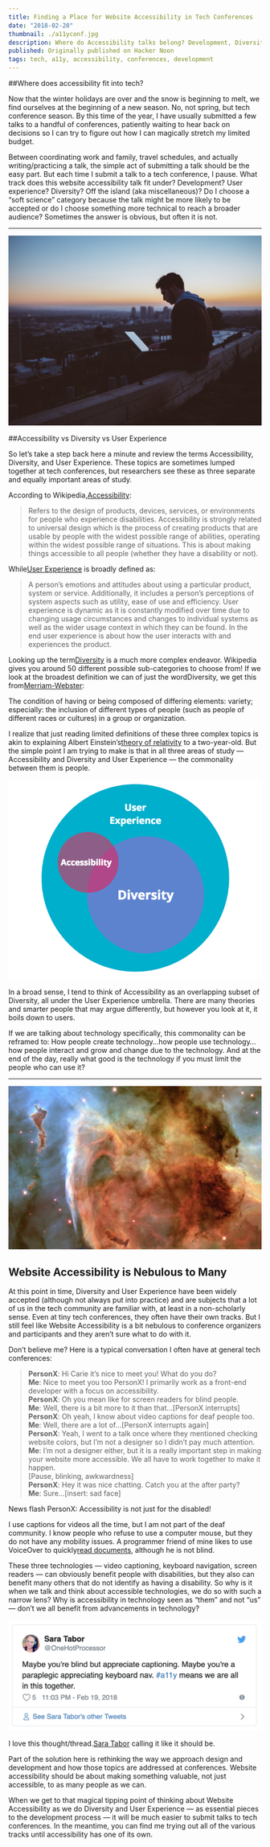 ```yaml
---
title: Finding a Place for Website Accessibility in Tech Conferences
date: "2018-02-20"
thumbnail: ./a11yconf.jpg
description: Where do Accessibility talks belong? Development, Diversity, or UX tracks? On its own? So many track choices, so little time.
published: Originally published on Hacker Noon
tags: tech, a11y, accessibility, conferences, development
---
```


##Where does accessibility fit into tech?

<p>Now that the winter holidays are over and the snow is beginning to melt, we find ourselves at the beginning of a new season. No, not spring, but tech conference season. By this time of the year, I have usually submitted a few talks to a handful of conferences, patiently waiting to hear back on decisions so I can try to figure out how I can magically stretch my limited budget.</span></p><p class="c1"><span>Between coordinating work and family, travel schedules, and actually writing/practicing a talk, the simple act of submitting a talk should be the easy part. But each time I submit a talk to a tech conference, I pause. What track does this website accessibility talk fit under? Development? User experience? Diversity? Off the island (aka miscellaneous)? Do I choose a “soft science” category because the talk might be more likely to be accepted or do I choose something more technical to reach a broader audience? Sometimes the answer is obvious, but often it is not.</span></p>

<hr>

<div class="kg-card kg-image-card kg-width-medium">

![a11y-conference](./a11yconf1.jpg)

</div>

##Accessibility vs Diversity vs User Experience
<p class="c1"><span>So let’s take a step back here a minute and review the terms </span><span class="c2">Accessibility</span><span>, </span><span class="c2">Diversity</span><span>, and </span><span class="c2">User Experience</span><span class="c0">. These topics are sometimes lumped together at tech conferences, but researchers see these as three separate and equally important areas of study.</span></p><p class="c1"><span>According to Wikipedia,</span><a target="_blank" rel="noopener noreferrer" class="c3" href="https://www.google.com/url?q=https://en.wikipedia.org/wiki/Accessibility&amp;sa=D&amp;ust=1560140953197000">Accessibility</a></span><span class="c0">:</span></p><p class="c1"><span class="c0"><blockquote>Refers to the design of products, devices, services, or environments for people who experience disabilities. Accessibility is strongly related to universal design which is the process of creating products that are usable by people with the widest possible range of abilities, operating within the widest possible range of situations. This is about making things accessible to all people (whether they have a disability or not).</blockquote></span></p><p class="c1"><span>While</span><span class="c6"><a class="c3" target="_blank" rel="noopener noreferrer" href="https://www.google.com/url?q=https://en.wikipedia.org/wiki/User_experience&amp;sa=D&amp;ust=1560140953198000">User Experience</a></span> is broadly defined as:</p><p class="c1"><span class="c0"><blockquote>A person’s emotions and attitudes about using a particular product, system or service. Additionally, it includes a person’s perceptions of system aspects such as utility, ease of use and efficiency. User experience is dynamic as it is constantly modified over time due to changing usage circumstances and changes to individual systems as well as the wider usage context in which they can be found. In the end user experience is about how the user interacts with and experiences the product.</blockquote></span></p><p class="c1"><span>Looking up the term</span><span class="c6"><a class="c3" target="_blank" rel="noopener noreferrer" href="https://www.google.com/url?q=https://en.wikipedia.org/wiki/Diversity&amp;sa=D&amp;ust=1560140953199000">Diversity</a></span><span> is a much more complex endeavor. Wikipedia gives you around 50 different possible sub-categories to choose from! If we look at the broadest definition we can of just the </span><span class="c2">word</span><span>Diversity, we get this from</span><span class="c6"><a class="c3" target="_blank" rel="noopener noreferrer" href="https://www.google.com/url?q=https://www.merriam-webster.com/dictionary/diversity&amp;sa=D&amp;ust=1560140953199000">Merriam-Webster</a></span><span class="c0">:</span></p><p class="c1"><span>The condition of having or being composed of differing elements: variety; </span><span class="c2">especially</span><span class="c0">: the inclusion of different types of people (such as people of different races or cultures) in a group or organization.</span></p><p class="c1"><span>I realize that just reading limited definitions of these three complex topics is akin to explaining Albert Einstein’s</span><span class="c6"><a class="c3" target="_blank" rel="noopener noreferrer" href="https://www.google.com/url?q=https://en.wikipedia.org/wiki/General_relativity&amp;sa=D&amp;ust=1560140953200000">theory of relativity</a></span><span>&nbsp;to a two-year-old. But the simple point I am trying to make is that in all three areas of study — </span><span class="c2">Accessibility</span><span>&nbsp;and </span><span class="c2">Diversity</span><span>&nbsp;and </span><span class="c2">User Experience</span><span class="c0">&nbsp;— the commonality between them is people.</span></p>

<div class="kg-card kg-image-card kg-width-medium">

![a11y-conference](./a11yconf2.png)

</div>

In a broad sense, I tend to think of Accessibility as an overlapping subset of Diversity, all under the User Experience umbrella. There are many theories and smarter people that may argue differently, but however you look at it, it boils down to users.

If we are talking about technology specifically, this commonality can be reframed to: How people create technology…how people use technology…how people interact and grow and change due to the technology. And at the end of the day, really what good is the technology if you must limit the people who can use it?

<hr>

<div class="kg-card kg-image-card kg-width-medium">

![a11y-conference](./a11yconf3.jpg)

</div>

<h2 class="c11" id="h.im99myoh2htz"><span class="c4">Website Accessibility is Nebulous to Many</span></h2><p class="c1"><span>At this point in time, </span><span class="c2">Diversity</span><span>&nbsp;and </span><span class="c2">User Experience</span><span>&nbsp;have been widely accepted (although not always put into practice) and are subjects that a lot of us in the tech community are familiar with, at least in a non-scholarly sense. Even at tiny tech conferences, they often have their own tracks. But I still feel like </span><span class="c2">Website Accessibility</span><span class="c0">&nbsp;is a bit nebulous to conference organizers and participants and they aren’t sure what to do with it.</span></p><p class="c1"><span class="c0">Don’t believe me? Here is a typical conversation I often have at general tech conferences:</span></p><blockquote name="9060" id="9060" class="graf graf--blockquote graf-after--p"><strong class="markup--strong markup--blockquote-strong">PersonX</strong>: Hi Carie it’s nice to meet you! What do you do?<br><strong class="markup--strong markup--blockquote-strong">Me</strong>: Nice to meet you too PersonX! I primarily work as a front-end developer with a focus on accessibility.<br><strong class="markup--strong markup--blockquote-strong">PersonX</strong>: Oh you mean like for screen readers for blind people.<br><strong class="markup--strong markup--blockquote-strong">Me</strong>: Well, there is a bit more to it than that…[PersonX interrupts]<br><strong class="markup--strong markup--blockquote-strong">PersonX</strong>: Oh yeah, I know about video captions for deaf people too.<br><strong class="markup--strong markup--blockquote-strong">Me</strong>: Well, there are a lot of…[PersonX interrupts again]<br><strong class="markup--strong markup--blockquote-strong">PersonX</strong>: Yeah, I went to a talk once where they mentioned checking website colors, but I’m not a designer so I didn’t pay much attention.<br><strong class="markup--strong markup--blockquote-strong">Me</strong>: I’m not a designer either, but it is a really important step in making your website more accessible. We all have to work together to make it happen.<br>[Pause, blinking, awkwardness]<br><strong class="markup--strong markup--blockquote-strong">PersonX</strong>: Hey it was nice chatting. Catch you at the after party?<br><strong class="markup--strong markup--blockquote-strong">Me</strong>: Sure…[insert: sad face]</blockquote>

<p class="c1"><span class="c0">News flash PersonX: Accessibility is not just for the disabled!</span></p><p class="c1"><span>I use captions for videos all the time, but I am not part of the deaf community. I know people who refuse to use a computer mouse, but they do not have any mobility issues. A programmer friend of mine likes to use VoiceOver to quickly</span><span class="c6"><a target="_blank" rel="noopener noreferrer" class="c3" href="https://www.google.com/url?q=https://www.apple.com/voiceover/info/guide/_1128.html&amp;sa=D&amp;ust=1560140953204000">read documents</a></span><span class="c0">, although he is not blind.</span></p><p class="c1"><span class="c0">These three technologies — video captioning, keyboard navigation, screen readers — can obviously benefit people with disabilities, but they also can benefit many others that do not identify as having a disability. So why is it when we talk and think about accessible technologies, we do so with such a narrow lens? Why is accessibility in technology seen as “them” and not “us” — don’t we all benefit from advancements in technology?</span></p>

<div class="kg-card kg-image-card kg-width-medium">

![a11y-conference](./a11yconf4.png)

</div>

<p class="c1"><span>I love this thought/thread.</span><span class="c6"><a class="c3" target="_blank" rel="noopener noreferrer" href="https://www.google.com/url?q=https://twitter.com/OneHotProcessor&amp;sa=D&amp;ust=1560140953205000">Sara Tabor</a></span><span class="c0">&nbsp;calling it like it should be.</span></p><p class="c1"><span>Part of the solution here is rethinking the way we approach design and development and how those topics are addressed at conferences. Website accessibility should be about making something </span><span class="c7">valuable</span><span class="c0">, not just accessible, to as many people as we can.</span></p><p class="c1"><span>When we get to that magical tipping point of thinking about </span><span class="c2">Website Accessibility</span><span>&nbsp;as we do </span><span class="c2">Diversity</span><span>&nbsp;and </span><span class="c2">User Experience — </span><span class="c0">as essential pieces to the development process — it will be much easier to submit talks to tech conferences. In the meantime, you can find me trying out all of the various tracks until accessibility has one of its own.</span></p><p class="c1 c5"><span class="c0"></span></p>